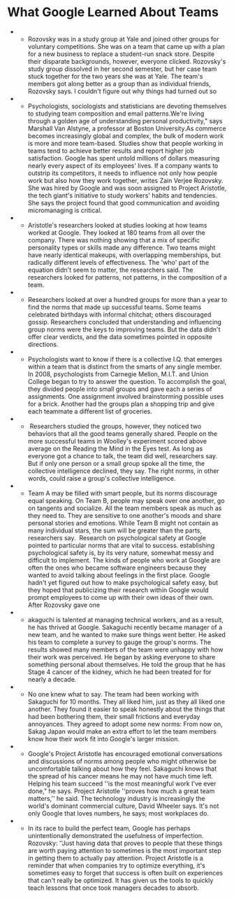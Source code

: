 # What Google Learned About Teams


* * Rozovsky was in a study group at Yale and joined other groups for voluntary competitions. She was on a team that came up with a plan for a new business to replace a student-run snack store. Despite their disparate backgrounds, however, everyone clicked. Rozovsky's study group dissolved in her second semester, but her case team stuck together for the two years she was at Yale. The team's members got along better as a group than as individual friends, Rozovsky says. I couldn't figure out why things had turned out so



* * Psychologists, sociologists and statisticians are devoting themselves to studying team composition and email patterns.We're living through a golden age of understanding personal productivity," says Marshall Van Alstyne, a professor at Boston University.As commerce becomes increasingly global and complex, the bulk of modern work is more and more team-based. Studies show that people working in teams tend to achieve better results and report higher job satisfaction. Google has spent untold millions of dollars measuring nearly every aspect of its employees' lives. If a company wants to outstrip its competitors, it needs to influence not only how people work but also how they work together, writes Zain Verjee Rozovsky. She was hired by Google and was soon assigned to Project Aristotle, the tech giant's initiative to study workers' habits and tendencies. She says the project found that good communication and avoiding micromanaging is critical.


* * Aristotle's researchers looked at studies looking at how teams worked at Google. They looked at 180 teams from all over the company. There was nothing showing that a mix of specific personality types or skills made any difference. Two teams might have nearly identical makeups, with overlapping memberships, but radically different levels of effectiveness. The 'who' part of the equation didn't seem to matter, the researchers said. The researchers looked for patterns, not patterns, in the composition of a team.


* * Researchers looked at over a hundred groups for more than a year to find the norms that made up successful teams. Some teams celebrated birthdays with informal chitchat; others discouraged gossip. Researchers concluded that understanding and influencing group norms were the keys to improving teams. But the data didn't offer clear verdicts, and the data sometimes pointed in opposite directions.


* * Psychologists want to know if there is a collective I.Q. that emerges within a team that is distinct from the smarts of any single member. In 2008, psychologists from Carnegie Mellon, M.I.T. and Union College began to try to answer the question. To accomplish the goal, they divided people into small groups and gave each a series of assignments. One assignment involved brainstorming possible uses for a brick. Another had the groups plan a shopping trip and give each teammate a different list of groceries. 
* *  Researchers studied the groups, however, they noticed two behaviors that all the good teams generally shared. People on the more successful teams in Woolley's experiment scored above average on the Reading the Mind in the Eyes test. As long as everyone got a chance to talk, the team did well, researchers say. But if only one person or a small group spoke all the time, the collective intelligence declined, they say. The right norms, in other words, could raise a group's collective intelligence.

* * Team A may be filled with smart people, but its norms discourage equal speaking. On Team B, people may speak over one another, go on tangents and socialize. All the team members speak as much as they need to. They are sensitive to one another's moods and share personal stories and emotions. While Team B might not contain as many individual stars, the sum will be greater than the parts, researchers say.  Research on psychological safety at Google pointed to particular norms that are vital to success. establishing psychological safety is, by its very nature, somewhat messy and difficult to implement. The kinds of people who work at Google are often the ones who became software engineers because they wanted to avoid talking about feelings in the first place. Google hadn't yet figured out how to make psychological safety easy, but they hoped that publicizing their research within Google would prompt employees to come up with their own ideas of their own. After Rozovsky gave one


* * akaguchi is talented at managing technical workers, and as a result, he has thrived at Google. Sakaguchi recently became manager of a new team, and he wanted to make sure things went better. He asked his team to complete a survey to gauge the group's norms. The results showed many members of the team were unhappy with how their work was perceived. He began by asking everyone to share something personal about themselves. He told the group that he has Stage 4 cancer of the kidney, which he had been treated for for nearly a decade.  

* * No one knew what to say. The team had been working with Sakaguchi for 10 months. They all liked him, just as they all liked one another. They found it easier to speak honestly about the things that had been bothering them, their small frictions and everyday annoyances. They agreed to adopt some new norms: From now on, Sakag Japan would make an extra effort to let the team members know how their work fit into Google's larger mission.

* * Google's Project Aristotle has encouraged emotional conversations and discussions of norms among people who might otherwise be uncomfortable talking about how they feel. Sakaguchi knows that the spread of his cancer means he may not have much time left. Helping his team succeed ''is the most meaningful work I've ever done," he says. Project Aristotle ''proves how much a great team matters,'' he said. The technology industry is increasingly the world's dominant commercial culture, David Wheeler says. It's not only Google that loves numbers, he says; most work­places do.

* * In its race to build the perfect team, Google has perhaps unintentionally demonstrated the usefulness of imperfection. Rozovsky: ''Just having data that proves to people that these things are worth paying attention to sometimes is the most important step in getting them to actually pay attention. Project Aristotle is a reminder that when companies try to optimize everything, it's sometimes easy to forget that success is often built on experiences that can't really be optimized. It has given us the tools to quickly teach lessons that once took managers decades to absorb.